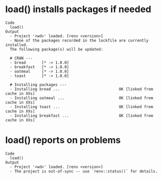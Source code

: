 # load() installs packages if needed

    Code
      load()
    Output
      - Project '<wd>' loaded. [renv <version>]
      - None of the packages recorded in the lockfile are currently installed.
      The following package(s) will be updated:
      
      # CRAN ---
      - bread       [* -> 1.0.0]
      - breakfast   [* -> 1.0.0]
      - oatmeal     [* -> 1.0.0]
      - toast       [* -> 1.0.0]
      
      # Installing packages ---
      - Installing bread ...                          OK [linked from cache in XXs]
      - Installing oatmeal ...                        OK [linked from cache in XXs]
      - Installing toast ...                          OK [linked from cache in XXs]
      - Installing breakfast ...                      OK [linked from cache in XXs]

# load() reports on problems

    Code
      load()
    Output
      - Project '<wd>' loaded. [renv <version>]
      - The project is out-of-sync -- use `renv::status()` for details.

